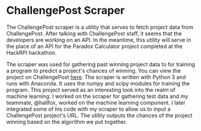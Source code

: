 # ChallengePost Scraper

The ChallengePost scraper is a utility that serves to fetch project data from ChallengePost. After talking with ChallengePost staff, it seems that the developers are working on an API. In the meantime, this utility will serve in the place of an API for the Paradox Calculator project completed at the HackRPI hackathon.

The scraper was used for gathering past winning project data to for training a program to predict a project's chances of winning. You can view the project on ChallengePost [here](http://challengepost.com/software/paradox-calculator). The scraper is written with Python 3 and runs with Anaconda. It uses the numpy and scipy modules for training the program. This project served as an interesting look into the realm of machine learning. I worked on the scraper for gathering test data and my teammate, @hallfox, worked on the machine learning component. I later integrated some of his code with my scraper to allow us to input a ChallengePost project's URL. The utility outputs the chances of the project winning based on the algorithm we put together.
